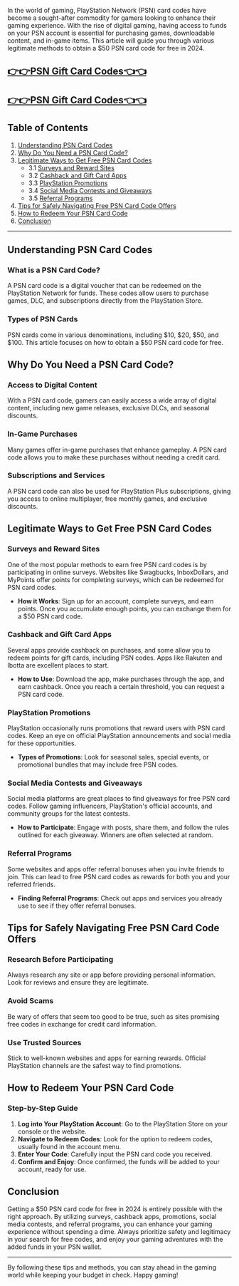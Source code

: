 In the world of gaming, PlayStation Network (PSN) card codes have become a sought-after commodity for gamers looking to enhance their gaming experience. With the rise of digital gaming, having access to funds on your PSN account is essential for purchasing games, downloadable content, and in-game items. This article will guide you through various legitimate methods to obtain a $50 PSN card code for free in 2024.

[👉👉PSN Gift Card Codes👈👈](https://todaylink.site/freegiftcard/)
--
[👉👉PSN Gift Card Codes👈👈](https://todaylink.site/freegiftcard/)
-
## Table of Contents

1. [Understanding PSN Card Codes](#understanding-psn-card-codes)
2. [Why Do You Need a PSN Card Code?](#why-do-you-need-a-psn-card-code)
3. [Legitimate Ways to Get Free PSN Card Codes](#legitimate-ways-to-get-free-psn-card-codes)
   - 3.1 [Surveys and Reward Sites](#surveys-and-reward-sites)
   - 3.2 [Cashback and Gift Card Apps](#cashback-and-gift-card-apps)
   - 3.3 [PlayStation Promotions](#playstation-promotions)
   - 3.4 [Social Media Contests and Giveaways](#social-media-contests-and-giveaways)
   - 3.5 [Referral Programs](#referral-programs)
4. [Tips for Safely Navigating Free PSN Card Code Offers](#tips-for-safely-navigating-free-psn-card-code-offers)
5. [How to Redeem Your PSN Card Code](#how-to-redeem-your-psn-card-code)
6. [Conclusion](#conclusion)

---

## Understanding PSN Card Codes

### What is a PSN Card Code?

A PSN card code is a digital voucher that can be redeemed on the PlayStation Network for funds. These codes allow users to purchase games, DLC, and subscriptions directly from the PlayStation Store.

### Types of PSN Cards

PSN cards come in various denominations, including $10, $20, $50, and $100. This article focuses on how to obtain a $50 PSN card code for free.

## Why Do You Need a PSN Card Code?

### Access to Digital Content

With a PSN card code, gamers can easily access a wide array of digital content, including new game releases, exclusive DLCs, and seasonal discounts.

### In-Game Purchases

Many games offer in-game purchases that enhance gameplay. A PSN card code allows you to make these purchases without needing a credit card.

### Subscriptions and Services

A PSN card code can also be used for PlayStation Plus subscriptions, giving you access to online multiplayer, free monthly games, and exclusive discounts.

## Legitimate Ways to Get Free PSN Card Codes

### Surveys and Reward Sites

One of the most popular methods to earn free PSN card codes is by participating in online surveys. Websites like Swagbucks, InboxDollars, and MyPoints offer points for completing surveys, which can be redeemed for PSN card codes.

- **How it Works**: Sign up for an account, complete surveys, and earn points. Once you accumulate enough points, you can exchange them for a $50 PSN card code.

### Cashback and Gift Card Apps

Several apps provide cashback on purchases, and some allow you to redeem points for gift cards, including PSN codes. Apps like Rakuten and Ibotta are excellent places to start.

- **How to Use**: Download the app, make purchases through the app, and earn cashback. Once you reach a certain threshold, you can request a PSN card code.

### PlayStation Promotions

PlayStation occasionally runs promotions that reward users with PSN card codes. Keep an eye on official PlayStation announcements and social media for these opportunities.

- **Types of Promotions**: Look for seasonal sales, special events, or promotional bundles that may include free PSN codes.

### Social Media Contests and Giveaways

Social media platforms are great places to find giveaways for free PSN card codes. Follow gaming influencers, PlayStation's official accounts, and community groups for the latest contests.

- **How to Participate**: Engage with posts, share them, and follow the rules outlined for each giveaway. Winners are often selected at random.

### Referral Programs

Some websites and apps offer referral bonuses when you invite friends to join. This can lead to free PSN card codes as rewards for both you and your referred friends.

- **Finding Referral Programs**: Check out apps and services you already use to see if they offer referral bonuses.

## Tips for Safely Navigating Free PSN Card Code Offers

### Research Before Participating

Always research any site or app before providing personal information. Look for reviews and ensure they are legitimate.

### Avoid Scams

Be wary of offers that seem too good to be true, such as sites promising free codes in exchange for credit card information.

### Use Trusted Sources

Stick to well-known websites and apps for earning rewards. Official PlayStation channels are the safest way to find promotions.

## How to Redeem Your PSN Card Code

### Step-by-Step Guide

1. **Log into Your PlayStation Account**: Go to the PlayStation Store on your console or the website.
2. **Navigate to Redeem Codes**: Look for the option to redeem codes, usually found in the account menu.
3. **Enter Your Code**: Carefully input the PSN card code you received.
4. **Confirm and Enjoy**: Once confirmed, the funds will be added to your account, ready for use.

## Conclusion

Getting a $50 PSN card code for free in 2024 is entirely possible with the right approach. By utilizing surveys, cashback apps, promotions, social media contests, and referral programs, you can enhance your gaming experience without spending a dime. Always prioritize safety and legitimacy in your search for free codes, and enjoy your gaming adventures with the added funds in your PSN wallet.

---

By following these tips and methods, you can stay ahead in the gaming world while keeping your budget in check. Happy gaming!
